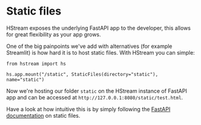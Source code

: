 # Static files

HStream exposes the underlying FastAPI app to the developer, this allows for great flexibility as your app grows.

One of the big painpoints we've add with alternatives (for example Streamlit) is how hard it is to host static files. With HStream you can simple:

```
from hstream import hs

hs.app.mount("/static", StaticFiles(directory="static"), name="static")
```

Now we're hosting our folder `static` on the HStream instance of FastAPI app and can be accessed at `http://127.0.0.1:8080/static/test.html`.


Have a look at how intuitive this is by simply following the [FastAPI documentation](https://fastapi.tiangolo.com/tutorial/static-files/) on static files.
